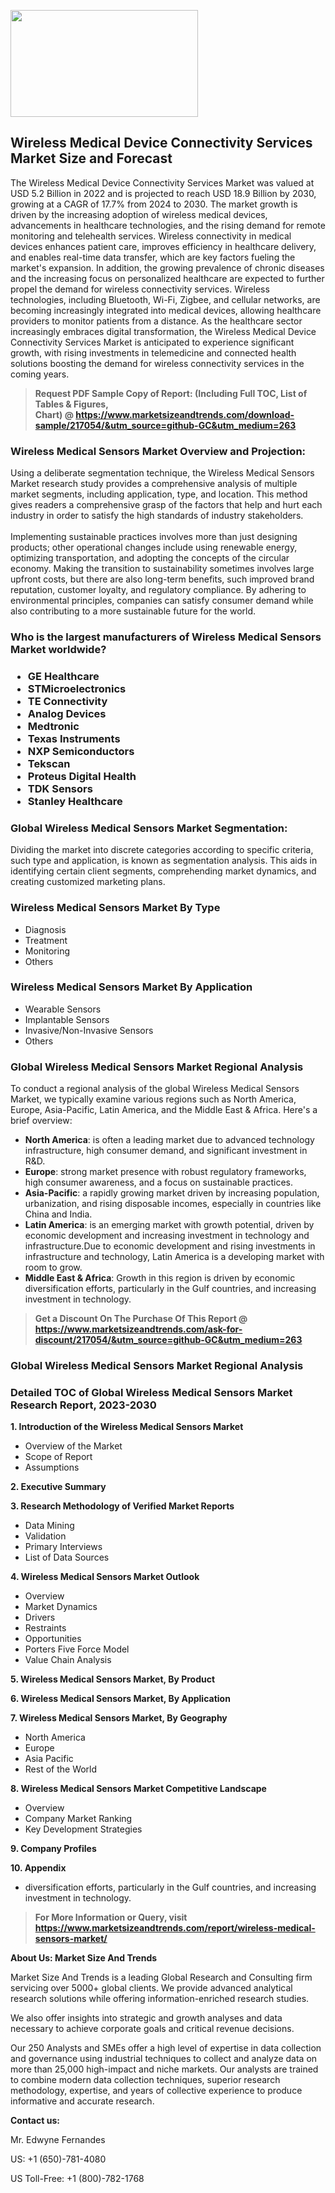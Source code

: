 <p><img class="alignnone size-medium wp-image-20088" src="https://ffe5etoiles.com/wp-content/uploads/2024/12/MST1-300x171.png" alt="" width="300" height="171" /></p><h2>Wireless Medical Device Connectivity Services Market Size and Forecast</h2><p>The Wireless Medical Device Connectivity Services Market was valued at USD 5.2 Billion in 2022 and is projected to reach USD 18.9 Billion by 2030, growing at a CAGR of 17.7% from 2024 to 2030. The market growth is driven by the increasing adoption of wireless medical devices, advancements in healthcare technologies, and the rising demand for remote monitoring and telehealth services. Wireless connectivity in medical devices enhances patient care, improves efficiency in healthcare delivery, and enables real-time data transfer, which are key factors fueling the market's expansion. In addition, the growing prevalence of chronic diseases and the increasing focus on personalized healthcare are expected to further propel the demand for wireless connectivity services. Wireless technologies, including Bluetooth, Wi-Fi, Zigbee, and cellular networks, are becoming increasingly integrated into medical devices, allowing healthcare providers to monitor patients from a distance. As the healthcare sector increasingly embraces digital transformation, the Wireless Medical Device Connectivity Services Market is anticipated to experience significant growth, with rising investments in telemedicine and connected health solutions boosting the demand for wireless connectivity services in the coming years.</p></p><blockquote id="" class=""><strong>Request PDF Sample Copy of Report: (Including Full TOC, List of Tables &amp; Figures, Chart)&nbsp;@&nbsp;<strong><a href="https://www.marketsizeandtrends.com/download-sample/217054/&utm_source=github-GC&utm_medium=263" target="_blank">https://www.marketsizeandtrends.com/download-sample/217054/&utm_source=github-GC&utm_medium=263</a></strong></strong></blockquote><h3 id="" class="">Wireless Medical Sensors Market&nbsp;Overview and Projection:</h3><p id="" class="">Using a deliberate segmentation technique, the Wireless Medical Sensors Market research study provides a comprehensive analysis of multiple market segments, including application, type, and location. This method gives readers a comprehensive grasp of the factors that help and hurt each industry in order to satisfy the high standards of industry stakeholders. <br /> <br />Implementing sustainable practices involves more than just designing products; other operational changes include using renewable energy, optimizing transportation, and adopting the concepts of the circular economy. Making the transition to sustainability sometimes involves large upfront costs, but there are also long-term benefits, such improved brand reputation, customer loyalty, and regulatory compliance. By adhering to environmental principles, companies can satisfy consumer demand while also contributing to a more sustainable future for the world.</p><h3 id="" class="">Who is the largest manufacturers of&nbsp;Wireless Medical Sensors Market worldwide?</h3><h3 class=""><p><ul><li>GE Healthcare </li><li> STMicroelectronics </li><li> TE Connectivity </li><li> Analog Devices </li><li> Medtronic </li><li> Texas Instruments </li><li> NXP Semiconductors </li><li> Tekscan </li><li> Proteus Digital Health </li><li> TDK Sensors </li><li> Stanley Healthcare</li></ul></p></h3><h3 id="" class="">Global&nbsp;Wireless Medical Sensors Market Segmentation:</h3><p id="" class="">Dividing the market into discrete categories according to specific criteria, such type and application, is known as segmentation analysis. This aids in identifying certain client segments, comprehending market dynamics, and creating customized marketing plans.</p><h3 id="" class="">Wireless Medical Sensors Market&nbsp;By Type</h3><p><p><ul><li>Diagnosis</li><li> Treatment</li><li> Monitoring</li><li> Others</p></li></ul></p></p><h3 id="" class="">Wireless Medical Sensors Market&nbsp;By Application</h3><p class=""><p><ul><li>Wearable Sensors</li><li> Implantable Sensors</li><li> Invasive/Non-Invasive Sensors</li><li> Others</li></ul></p></p><h3 id="" class="">Global Wireless Medical Sensors Market Regional Analysis</h3><p id="" class="">To conduct a regional analysis of the global Wireless Medical Sensors Market, we typically examine various regions such as North America, Europe, Asia-Pacific, Latin America, and the Middle East &amp; Africa. Here's a brief overview:</p><ul><li><strong>North America</strong>: is often a leading market due to advanced technology infrastructure, high consumer demand, and significant investment in R&amp;D.</li><li><strong>Europe</strong>: strong market presence with robust regulatory frameworks, high consumer awareness, and a focus on sustainable practices.</li><li><strong>Asia-Pacific</strong>: a rapidly growing market driven by increasing population, urbanization, and rising disposable incomes, especially in countries like China and India.</li><li><strong>Latin America</strong>: is an emerging market with growth potential, driven by economic development and increasing investment in technology and infrastructure.Due to economic development and rising investments in infrastructure and technology, Latin America is a developing market with room to grow.</li><li><strong>Middle East &amp; Africa</strong>: Growth in this region is driven by economic diversification efforts, particularly in the Gulf countries, and increasing investment in technology.</li></ul><blockquote id="" class=""><strong>Get a Discount On The Purchase Of This Report @ <strong><a href="https://www.marketsizeandtrends.com/ask-for-discount/217054/&utm_source=github-GC&utm_medium=263" target="_blank">https://www.marketsizeandtrends.com/ask-for-discount/217054/&utm_source=github-GC&utm_medium=263</a></strong></strong></blockquote><h3 id="" class="">Global Wireless Medical Sensors Market Regional Analysis</h3><h3 id="" class="">Detailed TOC of Global Wireless Medical Sensors Market Research Report, 2023-2030</h3><p id="" class=""><strong>1. Introduction of the Wireless Medical Sensors Market</strong></p><ul><li>Overview of the Market</li><li>Scope of Report</li><li>Assumptions</li></ul><p id="" class=""><strong>2. Executive Summary</strong></p><p id="" class=""><strong>3. Research Methodology of Verified Market Reports</strong></p><ul><li>Data Mining</li><li>Validation</li><li>Primary Interviews</li><li>List of Data Sources</li></ul><p id="" class=""><strong>4. Wireless Medical Sensors Market Outlook</strong></p><ul><li>Overview</li><li>Market Dynamics</li><li>Drivers</li><li>Restraints</li><li>Opportunities</li><li>Porters Five Force Model</li><li>Value Chain Analysis</li></ul><p id="" class=""><strong>5. Wireless Medical Sensors Market, By Product</strong></p><p id="" class=""><strong>6. Wireless Medical Sensors Market, By Application</strong></p><p id="" class=""><strong>7. Wireless Medical Sensors Market, By Geography</strong></p><ul><li>North America</li><li>Europe</li><li>Asia Pacific</li><li>Rest of the World</li></ul><p id="" class=""><strong>8. Wireless Medical Sensors Market Competitive Landscape</strong></p><ul><li>Overview</li><li>Company Market Ranking</li><li>Key Development Strategies</li></ul><p id="" class=""><strong>9. Company Profiles</strong></p><p id="" class=""><strong>10. Appendix</strong></p><ul><li>diversification efforts, particularly in the Gulf countries, and increasing investment in technology.</li></ul><blockquote id="" class=""><strong>For More Information or Query, visit <strong><strong><a href="https://www.marketsizeandtrends.com/report/wireless-medical-sensors-market/" target="_blank">https://www.marketsizeandtrends.com/report/wireless-medical-sensors-market/</a></strong></strong></strong></blockquote><p id="" class=""><strong>About Us: Market Size And Trends</strong></p><p id="" class="">Market Size And Trends is a leading Global Research and Consulting firm servicing over 5000+ global clients. We provide advanced analytical research solutions while offering information-enriched research studies.</p><p id="" class="">We also offer insights into strategic and growth analyses and data necessary to achieve corporate goals and critical revenue decisions.</p><p id="" class="">Our 250 Analysts and SMEs offer a high level of expertise in data collection and governance using industrial techniques to collect and analyze data on more than 25,000 high-impact and niche markets. Our analysts are trained to combine modern data collection techniques, superior research methodology, expertise, and years of collective experience to produce informative and accurate research.</p><p id="" class=""><strong>Contact us:</strong></p><p id="" class="">Mr. Edwyne Fernandes</p><p id="" class="">US: +1 (650)-781-4080</p><p id="" class="">US Toll-Free: +1 (800)-782-1768</p>
